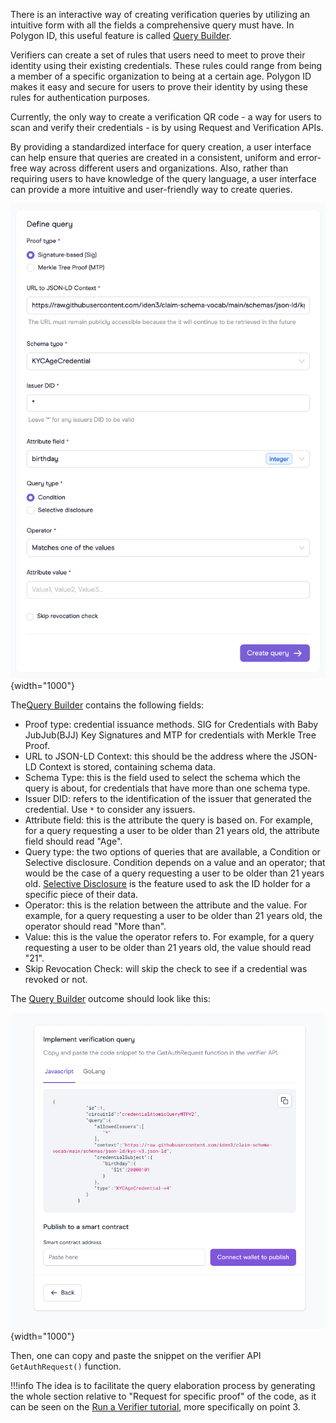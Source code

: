 
There is an interactive way of creating verification queries by utilizing an intuitive form with all the fields a comprehensive query must have. In Polygon ID, this useful feature is called [Query Builder](https://schema-builder-test.polygonid.me/query-builder).

Verifiers can create a set of rules that users need to meet to prove their identity using their existing credentials. These rules could range from being a member of a specific organization to being at a certain age. Polygon ID makes it easy and secure for users to prove their identity by using these rules for authentication purposes.

Currently, the only way to create a verification QR code - a way for users to scan and verify their credentials - is by using Request and Verification APIs.

By providing a standardized interface for query creation, a user interface can help ensure that queries are created in a consistent, uniform and error-free way across different users and organizations. Also, rather than requiring users to have knowledge of the query language, a user interface can provide a more intuitive and user-friendly way to create queries. 

![Query Builder Form](../imgs/query-builder.png){width="1000"}

The[Query Builder](https://schema-builder-test.polygonid.me/query-builder) contains the following fields:

- Proof type: credential issuance methods. SIG for Credentials with Baby JubJub(BJJ) Key Signatures and MTP for credentials with Merkle Tree Proof.
- URL to JSON-LD Context: this should be the address where the JSON-LD Context is stored, containing schema data.
- Schema Type: this is the field used to select the schema which the query is about, for credentials that have more than one schema type.
- Issuer DID: refers to the identification of the issuer that generated the credential. Use `*` to consider any issuers.
- Attribute field: this is the attribute the query is based on. For example, for a query requesting a user to be older than 21 years old, the attribute field should read "Age".
- Query type: the two options of queries that are available, a Condition or Selective disclosure. Condition depends on a value and an operator; that would be the case of a query requesting a user to be older than 21 years old. [Selective Disclosure](../verifier/features.md#selective-disclosure) is the feature used to ask the ID holder for a specific piece of their data.
- Operator: this is the relation between the attribute and the value. For example, for a query requesting a user to be older than 21 years old, the operator should read "More than".
- Value: this is the value the operator refers to. For example, for a query requesting a user to be older than 21 years old, the value should read "21".
- Skip Revocation Check: will skip the check to see if a credential was revoked or not.

The [Query Builder](https://schema-builder-test.polygonid.me/query-builder) outcome should look like this: 

![Query Builder Form](../imgs/query-builder-outcome.png){width="1000"}

Then, one can copy and paste the snippet on the verifier API `GetAuthRequest()` function. 

!!!info
    The idea is to facilitate the query elaboration process by generating the whole section relative to "Request for specific proof" of the code, as it can be seen on the [Run a Verifier tutorial](../verifier/verification-library/verifier-set-up.md#verifier-server-setup), more specifically on point 3.
    

